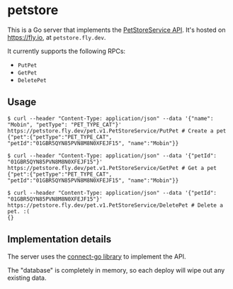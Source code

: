 # petstore

This is a Go server that implements the [PetStoreService API](https://buf.build/acme/petapis/docs/main:pet.v1#pet.v1.PetStoreService).
It's hosted on <https://fly.io>, at `petstore.fly.dev`.

It currently supports the following RPCs:

* `PutPet`
* `GetPet`
* `DeletePet`

## Usage

```console
$ curl --header "Content-Type: application/json" --data '{"name": "Mobin", "petType": "PET_TYPE_CAT"}' https://petstore.fly.dev/pet.v1.PetStoreService/PutPet # Create a pet
{"pet":{"petType":"PET_TYPE_CAT", "petId":"01GBR5QYN85PVN8M8N0XFEJF15", "name":"Mobin"}}

$ curl --header "Content-Type: application/json" --data '{"petId": "01GBR5QYN85PVN8M8N0XFEJF15"}' https://petstore.fly.dev/pet.v1.PetStoreService/GetPet # Get a pet
{"pet":{"petType":"PET_TYPE_CAT", "petId":"01GBR5QYN85PVN8M8N0XFEJF15", "name":"Mobin"}}

$ curl --header "Content-Type: application/json" --data '{"petId": "01GBR5QYN85PVN8M8N0XFEJF15"}' https://petstore.fly.dev/pet.v1.PetStoreService/DeletePet # Delete a pet. :(
{}
```

## Implementation details

The server uses the [connect-go library](https://github.com/bufbuild/connect-go) to implement the API.

The "database" is completely in memory, so each deploy will wipe out any existing data.
